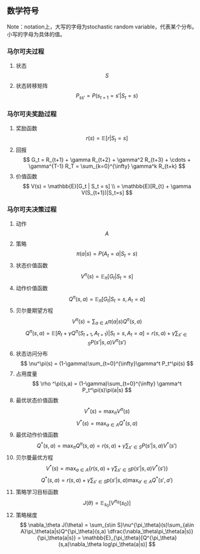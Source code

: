 ## 数学符号

Note：notation上，大写的字母为stochastic random variable，代表某个分布。小写的字母为具体的值。

### 马尔可夫过程

1. 状态
    $$
    S
    $$
2. 状态转移矩阵
    $$
    P_{ss'} = P(s_{t+1} = s' | S_t = s)
    $$

### 马尔可夫奖励过程

1. 奖励函数
    $$
    r(s) = \mathbb{E}[r| S_t = s]
    $$
2. 回报
    $$
    G_t = R_{t+1} + \gamma R_{t+2} + \gamma^2 R_{t+3} + \cdots + \gamma^{T-1} R_T = \sum_{k=0}^{\infty} \gamma^k R_{t+k}
    $$
3. 价值函数
    $$
    V(s) = \mathbb{E}[G_t | S_t = s]
    \\ = \mathbb{E}[R_{t} + \gamma V(S_{t+1})|S_t=s]
    $$

### 马尔可夫决策过程

1. 动作
    $$
    A
    $$
2. 策略
    $$
    \pi(a|s) = P(A_t = a | S_t = s)
    $$
3. 状态价值函数
    $$
    V^\pi(s) = \mathbb{E}_\pi[G_t | S_t = s]
    $$
4. 动作价值函数
    $$
    Q^\pi(s, a) = \mathbb{E}_\pi[G_t | S_t = s, A_t = a]
    $$
5. 贝尔曼期望方程
    $$
    V^\pi(s) = \sum_{a \in A} \pi(a|s) Q^\pi(s, a)
    $$
    $$
    Q^\pi(s, a) = \mathbb{E}[R_{t} + \gamma Q^\pi(S_{t+1}, A_{t+1})|S_t=s, A_t=a] = r(s, a) + \gamma \sum_{s' \in S} P(s'|s,a) V^\pi(s')
    $$
6. 状态访问分布
    $$
    \nu^\pi(s) = (1-\gamma)\sum_{t=0}^{\infty}\gamma^t P_t^\pi(s)
    $$
7. 占用度量
    $$
    \rho ^\pi(s,a) = (1-\gamma)\sum_{t=0}^{\infty} \gamma^t P_t^\pi(s)\pi(a|s)
    $$
8. 最优状态价值函数
    $$
    V^*(s) = \max_{\pi} V^\pi(s)
    $$
    $$
    V^*(s) = \max_{a\in A} Q^*(s,a)
    $$
9. 最优动作价值函数
    $$
    Q^*(s, a) = \max_{\pi} Q^\pi(s,a)=r(s,a)+\gamma\sum_{s' \in S}P(s'|s,a)V^*(s')
    $$
10. 贝尔曼最优方程
    $$
    V^*(s) = \max_{a \in A} \{r(s,a)+\gamma \sum_{s'\in S}p(s'|s,a)V^*(s')\}
    $$
    $$
    Q^*(s, a) = r(s, a) + \gamma \sum_{s' \in S} p(s'|s,a) \max_{a'\in A}Q^*(s',a')
    $$
11. 策略学习目标函数
    $$
    J(\theta) = \mathbb{E}_{s_0}[V^{\pi_\theta}(s_0)]
    $$
12. 策略梯度
    $$
    \nabla_\theta J(\theta) = \sum_{s\in S}\nu^{\pi_\theta}(s)\sum_{a\in A}\pi_\theta(a|s)Q^{\pi_\theta}(s,a) \dfrac{\nabla_\theta\pi_\theta(a|s)}{\pi_\theta(a|s)} = \mathbb{E}_{\pi_\theta}[Q^{\pi_\theta}(s,a)\nabla_\theta log\pi_\theta(a|s)]
    $$
